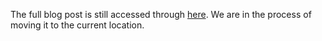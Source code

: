 The full blog post is still accessed through [here](https://www.1onepsilon.com/single-post/2017/04/16/How-to-Divide-a-Triangular-Cake-Between-6-People/). We are in the process of moving it to the current location.
